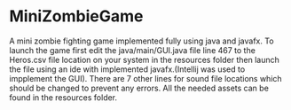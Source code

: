 # MiniZombieGame
A mini zombie fighting game implemented fully using java and javafx.
To launch the game first edit the java/main/GUI.java file line 467 to the Heros.csv file location on your system in the resources folder then launch the file using an ide with implemented javafx.(Intellij was used to impplement the GUI).
There are 7 other lines for sound file locations which should be changed to prevent any errors.
All the needed assets can be found in the resources folder.
